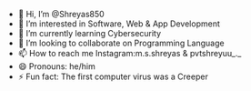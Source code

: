 - 👋 Hi, I’m @Shreyas850
- 👀 I’m interested in Software, Web & App Development
- 🌱 I’m currently learning Cybersecurity
- 💞️ I’m looking to collaborate on Programming Language
- 📫 How to reach me Instagram:m.s.shreyas & pvtshreyuu_._
- 😄 Pronouns: he/him
- ⚡ Fun fact: The first computer virus was a Creeper

<!---
Shreyas850/Shreyas850 is a ✨ special ✨ repository because its `README.md` (this file) appears on your GitHub profile.
You can click the Preview link to take a look at your changes.
--->
